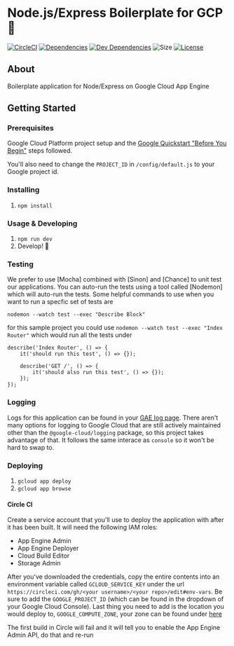 # Node.js/Express Boilerplate for GCP 🐣
[![CircleCI](https://circleci.com/gh/cortl/express-gcp.svg?style=svg)](https://circleci.com/gh/cortl/express-gcp)
[![Dependencies](https://img.shields.io/david/cortl/express-gcp.svg)](https://david-dm.org/cortl/express-gcp)
[![Dev Dependencies](https://img.shields.io/david/dev/cortl/express-gcp.svg)](https://david-dm.org/cortl/express-gcp?type=dev)
![Size](https://img.shields.io/github/languages/code-size/cortl/express-gcp.svg)
[![License](https://img.shields.io/github/license/cortl/express-gcp.svg)](LICENSE)

## About
Boilerplate application for Node/Express on Google Cloud App Engine

## Getting Started

### Prerequisites
Google Cloud Platform project setup and the [Google Quickstart "Before You Begin"](https://cloud.google.com/appengine/docs/standard/nodejs/quickstart#before-you-begin) steps followed.

You'll also need to change the `PROJECT_ID` in `/config/default.js` to your Google project id.

### Installing
1. `npm install`

### Usage & Developing
1. `npm run dev`
3. Develop! 🎉

### Testing
We prefer to use [Mocha] combined with [Sinon] and [Chance] to unit test our applications.  You can auto-run the tests using a tool called [Nodemon] which will auto-run the tests.  Some helpful commands to use when you want to run a specfic set of tests are

`nodemon --watch test --exec "Describe Block"`

for this sample project you could use
`nodemon --watch test --exec "Index Router"`
which would run all the tests under
```
describe('Index Router', () => {
    it('should run this test', () => {});

    describe('GET /', () => {
        it('should also run this test', () => {});
    });
});
```

### Logging

Logs for this application can be found in your [GAE log page](https://console.cloud.google.com/logs/viewer).  There aren't many options for logging to Google Cloud that are still actively maintained other than the `@google-cloud/logging` package, so this project takes advantage of that.  It follows the same interace as `console` so it won't be hard to swap to.

### Deploying
1. `gcloud app deploy`
2. `gcloud app browse`

#### Circle CI

Create a service account that you'll use to deploy the application with after it has been built.  It will need the following IAM roles:
- App Engine Admin
- App Engine Deployer
- Cloud Build Editor
- Storage Admin

After you've downloaded the credentials, copy the entire contents into an environment variable called `GCLOUD_SERVICE_KEY` under the url
`https://circleci.com/gh/<your username>/<your repo>/edit#env-vars`.  Be sure to add the `GOOGLE_PROJECT_ID` (which can be found in the dropdown of your Google Cloud Console).  Last thing you need to add is the location you would deploy to, `GOOGLE_COMPUTE_ZONE`, your zone can be found under [here](https://cloud.google.com/compute/docs/regions-zones/)

The first build in Circle will fail and it will tell you to enable the App Engine Admin API, do that and re-run